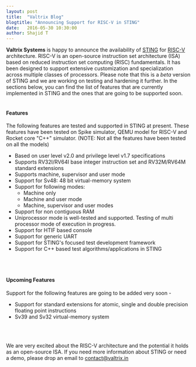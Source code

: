 ```yaml
---
layout: post
title:  "Valtrix Blog"
blogtitle: "Announcing Support for RISC-V in STING"
date:   2016-05-30 10:30:00
author: Shajid T
---
```


<b>Valtrix Systems</b> is happy to announce the availability of [STING][sting_link] for [RISC-V][riscv_link] architecture. RISC-V is an open-source instruction set architecture (ISA) based on reduced instruction set computing (RISC) fundamentals. It has been designed to support extensive customization and specialization across multiple classes<!--more--> of processors. Please note that this is a *beta* version of STING and we are working on testing and hardening it further. In the sections below, you can find the list of features that are currently implemented in STING and the ones that are going to be supported soon.
<br/>
<br/>

#### Features

The following features are tested and supported in STING at present. These features have been tested on Spike simulator, QEMU model for RISC-V and Rocket core "C++" simulator. (NOTE: Not all the features have been tested on all the models)

 * Based on user level v2.0 and privilege level v1.7 specifications
 * Supports RV32I/RV64I base integer instruction set and RV32M/RV64M standard extensions
 * Supports machine, supervisor and user mode
 * Support for Sv48: 48 bit virtual-memory system
 * Support for following modes:
   * Machine only
   * Machine and user mode
   * Machine, supervisor and user modes
 * Support for non contiguous RAM
 * Uniprocessor mode is well-tested and supported. Testing of multi processor mode of execution in progress.
 * Support for HTIF based console
 * Support for generic UART
 * Support for STING's focused test development framework
 * Support for C++ based test algorithms/applications in STING
<br/>
<br/>

#### Upcoming Features

Support for the following features are going to be added very soon -

 * Support for standard extensions for atomic, single and double precision floating point instructions
 * Sv39 and Sv32 virtual-memory system
<br/>
<br/>

We are very excited about the RISC-V architecture and the potential it holds as an open-source ISA. If you need more information about STING or need a demo, please drop an email to contact@valtrix.in


[sting_link]: http://valtrix.in/sting/
[riscv_link]: http://riscv.org/
